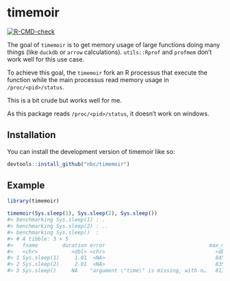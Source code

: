 
<!-- README.md is generated from README.Rmd. Please edit that file -->

# timemoir

<!-- badges: start -->

[![R-CMD-check](https://github.com/nbc/timemoir/actions/workflows/R-CMD-check.yaml/badge.svg)](https://github.com/nbc/timemoir/actions/workflows/R-CMD-check.yaml)
<!-- badges: end -->

The goal of `timemoir` is to get memory usage of large functions doing
many things (like `duckdb` or `arrow` calculations). `utils::Rprof` and
`profmem` don’t work well for this use case.

To achieve this goal, the `timemoir` fork an R processus that execute
the function while the main processus read memory usage in
`/proc/<pid>/status`.

This is a bit crude but works well for me.

As this package reads `/proc/<pid>/status`, it doesn’t work on windows.

## Installation

You can install the development version of timemoir like so:

``` r
devtools::install_github("nbc/timemoir")
```

## Example

``` r
library(timemoir)

timemoir(Sys.sleep(1), Sys.sleep(2), Sys.sleep())
#> benchmarking Sys.sleep(1) : .
#> benchmarking Sys.sleep(2) : ..
#> benchmarking Sys.sleep()  :
#> # A tibble: 3 × 5
#>   fname        duration error                                  max_mem start_mem
#>   <chr>           <dbl> <chr>                                    <dbl>     <dbl>
#> 1 Sys.sleep(1)     1.01  <NA>                                    84504     83224
#> 2 Sys.sleep(2)     2.01  <NA>                                    83548     83292
#> 3 Sys.sleep()     NA    "argument \"time\" is missing, with n…   81388     83436
```
